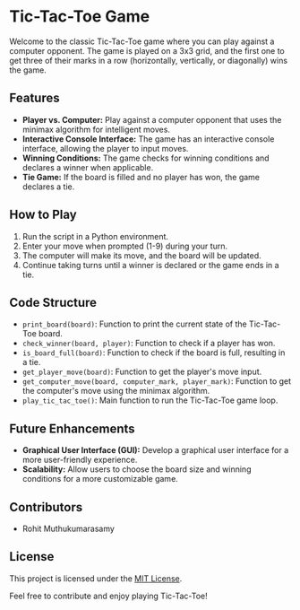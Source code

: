 # Tic-Tac-Toe Game

Welcome to the classic Tic-Tac-Toe game where you can play against a computer opponent. The game is played on a 3x3 grid, and the first one to get three of their marks in a row (horizontally, vertically, or diagonally) wins the game.

## Features

- **Player vs. Computer:** Play against a computer opponent that uses the minimax algorithm for intelligent moves.
- **Interactive Console Interface:** The game has an interactive console interface, allowing the player to input moves.
- **Winning Conditions:** The game checks for winning conditions and declares a winner when applicable.
- **Tie Game:** If the board is filled and no player has won, the game declares a tie.

## How to Play

1. Run the script in a Python environment.
2. Enter your move when prompted (1-9) during your turn.
3. The computer will make its move, and the board will be updated.
4. Continue taking turns until a winner is declared or the game ends in a tie.

## Code Structure

- `print_board(board)`: Function to print the current state of the Tic-Tac-Toe board.
- `check_winner(board, player)`: Function to check if a player has won.
- `is_board_full(board)`: Function to check if the board is full, resulting in a tie.
- `get_player_move(board)`: Function to get the player's move input.
- `get_computer_move(board, computer_mark, player_mark)`: Function to get the computer's move using the minimax algorithm.
- `play_tic_tac_toe()`: Main function to run the Tic-Tac-Toe game loop.

## Future Enhancements

- **Graphical User Interface (GUI):** Develop a graphical user interface for a more user-friendly experience.
- **Scalability:** Allow users to choose the board size and winning conditions for a more customizable game.

## Contributors

- Rohit Muthukumarasamy

## License

This project is licensed under the [MIT License](LICENSE).

Feel free to contribute and enjoy playing Tic-Tac-Toe!

